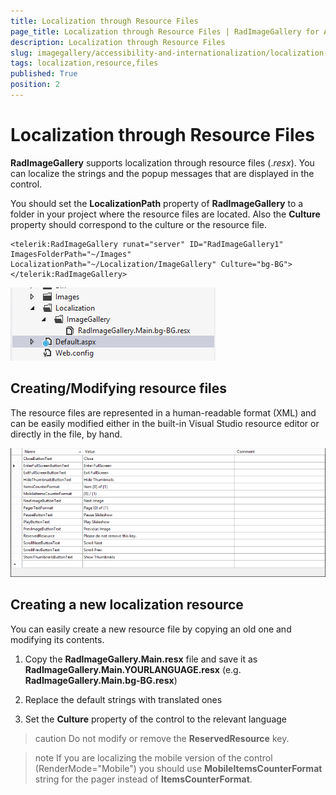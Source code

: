 ```yaml
---
title: Localization through Resource Files
page_title: Localization through Resource Files | RadImageGallery for ASP.NET AJAX Documentation
description: Localization through Resource Files
slug: imagegallery/accessibility-and-internationalization/localization-through-resource-files
tags: localization,resource,files
published: True
position: 2
---
```


# Localization through Resource Files



**RadImageGallery** supports localization through resource files (.*resx*). You can localize the strings and the popup messages that are displayed in the control.  

You should set the **LocalizationPath** property of **RadImageGallery** to a folder in your project where the resource files are located. Also the **Culture** property should correspond to the culture or the resource file.

````ASP.NET
<telerik:RadImageGallery runat="server" ID="RadImageGallery1" ImagesFolderPath="~/Images" 
LocalizationPath="~/Localization/ImageGallery" Culture="bg-BG">
</telerik:RadImageGallery>
````

![ImageGallery LocalizationPath](images/imagegallery-localizationpath.png)



## Creating/Modifying resource files


The resource files are represented in a human-readable format (XML) and can be easily modified either in the built-in Visual Studio resource editor or directly in the file, by hand.


![ImageGallert Resource File](images/imagegallery-resourcefile.png)


## Creating a new localization resource

You can easily create a new resource file by copying an old one and modifying its contents.

1. Copy the **RadImageGallery.Main.resx** file and save it as **RadImageGallery.Main.YOURLANGUAGE.resx** (e.g. **RadImageGallery.Main.bg-BG.resx**)

1. Replace the default strings with translated ones

1. Set the **Culture** property of the control to the relevant language


>caution Do not modify or remove the **ReservedResource** key.
>

>note If you are localizing the mobile version of the control (RenderMode="Mobile") you should use **MobileItemsCounterFormat** string for the pager instead of **ItemsCounterFormat**.
>




